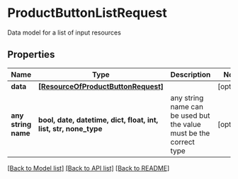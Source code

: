 # ProductButtonListRequest

Data model for a list of input resources

## Properties
Name | Type | Description | Notes
------------ | ------------- | ------------- | -------------
**data** | [**[ResourceOfProductButtonRequest]**](ResourceOfProductButtonRequest.md) |  | [optional] 
**any string name** | **bool, date, datetime, dict, float, int, list, str, none_type** | any string name can be used but the value must be the correct type | [optional]

[[Back to Model list]](../README.md#documentation-for-models) [[Back to API list]](../README.md#documentation-for-api-endpoints) [[Back to README]](../README.md)



